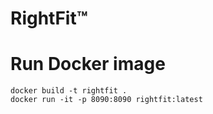 # RightFit™

# Run Docker image

```
docker build -t rightfit .
docker run -it -p 8090:8090 rightfit:latest
```
